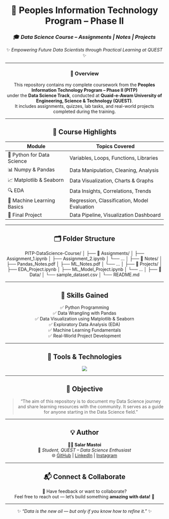 <!-- 🎓 PITP DATA SCIENCE COURSE README -->
<div align="center">

# 🧠 Peoples Information Technology Program – Phase II  
### 🎓 *Data Science Course – Assignments | Notes | Projects*

✨ *Empowering Future Data Scientists through Practical Learning at QUEST* ✨  

---

### 🌟 Overview
This repository contains my complete coursework from the **Peoples Information Technology Program – Phase II (PITP)**  
under the **Data Science Track**, conducted at **Quaid-e-Awam University of Engineering, Science & Technology (QUEST)**.  
It includes assignments, quizzes, lab tasks, and real-world projects completed during the training.

---

## 🚀 Course Highlights
| Module | Topics Covered |
|---------|----------------|
| 🐍 Python for Data Science | Variables, Loops, Functions, Libraries |
| 📊 Numpy & Pandas | Data Manipulation, Cleaning, Analysis |
| 📈 Matplotlib & Seaborn | Data Visualization, Charts & Graphs |
| 🔍 EDA | Data Insights, Correlations, Trends |
| 🤖 Machine Learning Basics | Regression, Classification, Model Evaluation |
| 💾 Final Project | Data Pipeline, Visualization Dashboard |

---

## 🗂 Folder Structure
PITP-DataScience-Course/
│
├── 📁 Assignments/
│ ├── Assignment_1.ipynb
│ ├── Assignment_2.ipynb
│ └── ...
│
├── 📁 Notes/
│ ├── Pandas_Notes.pdf
│ ├── ML_Notes.pdf
│ └── ...
│
├── 📁 Projects/
│ ├── EDA_Project.ipynb
│ ├── ML_Model_Project.ipynb
│ └── ...
│
├── 📁 Data/
│ └── sample_dataset.csv
│
└── README.md


---

## 🧩 Skills Gained
✅ Python Programming  
✅ Data Wrangling with Pandas  
✅ Data Visualization using Matplotlib & Seaborn  
✅ Exploratory Data Analysis (EDA)  
✅ Machine Learning Fundamentals  
✅ Real-World Project Development  

---

## 🧠 Tools & Technologies
<p align="center">
  <img src="https://skillicons.dev/icons?i=python,git,github,vscode,anaconda" />
</p>

---

## 🎯 Objective
> “The aim of this repository is to document my Data Science journey and share learning resources with the community. It serves as a guide for anyone starting in the Data Science field.”

---

## 💡 Author
**👨‍💻 Salar Mastoi**  
📍 *Student, QUEST – Data Science Enthusiast*  
🌐 [GitHub](https://github.com/salarmastoi110) | [LinkedIn](https://linkedin.com/in/salarmastoi110) | [Instagram](https://instagram.com/salarmastoi110)

---

## 📬 Connect & Collaborate
💬 Have feedback or want to collaborate?  
Feel free to reach out — let’s build something **amazing with data!** 🚀

---

<div align="center">
  
✨ *“Data is the new oil — but only if you know how to refine it.”* ✨  

</div>
